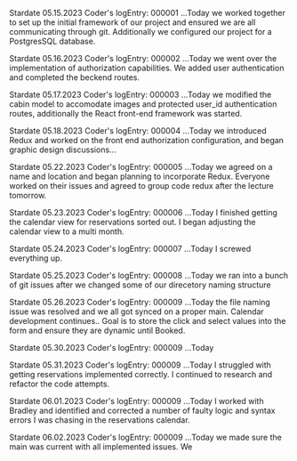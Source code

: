 Stardate 05.15.2023
Coder's logEntry: 000001
    ...Today we worked together to set up the initial framework of our project and ensured we
    are all communicating through git. Additionally we configured our project for a PostgresSQL database.

Stardate 05.16.2023
Coder's logEntry: 000002
    ...Today we went over the implementation of authorization capabilities.  We added user authentication and completed the beckend routes.

Stardate 05.17.2023
Coder's logEntry: 000003
    ...Today we modified the cabin model to accomodate images and protected user_id authentication routes, additionally the React front-end framework was started.

Stardate 05.18.2023
Coder's logEntry: 000004
    ...Today we introduced Redux and worked on the front end authorization configuration, and began graphic design discussions...

Stardate 05.22.2023
Coder's logEntry: 000005
    ...Today we agreed on a name and location and began planning to incorporate Redux. Everyone worked on their issues and agreed to group code redux after the lecture tomorrow.

Stardate 05.23.2023
Coder's logEntry: 000006
    ...Today I finished getting the calendar view for reservations sorted out. I began adjusting the calendar view to a multi month.

Stardate 05.24.2023
Coder's logEntry: 000007
    ...Today I screwed everything up.

Stardate 05.25.2023
Coder's logEntry: 000008
    ...Today we ran into a bunch of git issues after we changed some of our direcetory naming structure

Stardate 05.26.2023
Coder's logEntry: 000009
    ...Today the file naming issue was resolved and we all got synced on a proper main.  Calendar development continues.. Goal is to store the click and select values into the form and ensure they are dynamic until Booked.

Stardate 05.30.2023
Coder's logEntry: 000009
    ...Today 

Stardate 05.31.2023
Coder's logEntry: 000009
    ...Today I struggled with getting reservations implemented correctly. I continued to research and refactor the code attempts.

Stardate 06.01.2023
Coder's logEntry: 000009
    ...Today I worked with Bradley and identified and corrected a number of faulty logic and syntax errors I was chasing in the reservations calendar.

Stardate 06.02.2023
Coder's logEntry: 000009
    ...Today we made sure the main was current with all implemented issues. We
